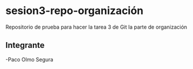 # sesion3-repo-organización
Repositorio de prueba para hacer la tarea 3 de Git la parte de organización 

## Integrante

-Paco Olmo Segura
